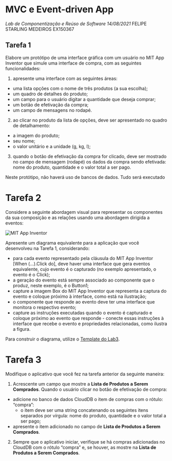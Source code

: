 # MVC e Event-driven App
*Lab de Componentização e Reúso de Software 14/08/2021*
FELIPE STARLING MEDEIROS EX150367

## Tarefa 1

Elabore um protótipo de uma interface gráfica com um usuário no MIT App Inventor que simule uma interface de compra, com as seguintes funcionalidades:
1. apresente uma interface com as seguintes áreas:
  * uma lista opções com o nome de três produtos (a sua escolha);
  * um quadro de detalhes do produto;
  * um campo para o usuário digitar a quantidade que deseja comprar;
  * um botão de efetivação da compra;
  * um campo de mensagens no rodapé.
2. ao clicar no produto da lista de opções, deve ser apresentado no quadro de detalhamento:
  * a imagem do produto;
  * seu nome;
  * o valor unitário e a unidade (g, kg, l);
3. quando o botão de efetivação da compra for clicado, deve ser mostrado no campo de mensagem (rodapé) os dados da compra sendo efetivada: nome do produto, quantidade e o valor total a ser pago.

Neste protótipo, não haverá uso de bancos de dados. Tudo será executado

# Tarefa 2

Considere a seguinte abordagem visual para representar os componentes da sua composição e as relações usando uma abordagem dirigida a eventos:

![MIT App Inventor](images/mit-app-inventor-events.png)

Apresente um diagrama equivalente para a aplicação que você desenvolveu na Tarefa 1, considerando:
* para cada evento representado pela cláusula do MIT App Inventor [When (...).Click do], deve haver uma interface que gera eventos equivalente, cujo evento é o capturado (no exemplo apresentado, o evento é o Click);
* a geração do evento está sempre associado ao componente que o produz, neste exemplo, é o Button1;
* capture a imagem Box do MIT App Inventor que representa a captura do evento e coloque próximo à interface, como está na ilustração;
* o componente que responde ao evento deve ter uma interface que monitora o respectivo evento;
* capture as instruções executadas quando o evento é capturado e coloque próximo ao evento que responde - conecte essas instruções à interface que recebe o evento e propriedades relacionadas, como ilustra a figura.

Para construir o diagrama, utilize o [Template do Lab3](https://docs.google.com/presentation/d/1KcXoJJa4up8X8M-7crZzSSg_ZcBGjFH2UX8OugLu-LI/edit?usp=sharing).


# Tarefa 3

Modifique o aplicativo que você fez na tarefa anterior da seguinte maneira:

1. Acrescente um campo que mostre a **Lista de Produtos a Serem Comprados**. Quando o usuário clicar no botão de efetivação de compra:
  * adicione no banco de dados CloudDB o item de compras com o rótulo: “compra”:
    * o item deve ser uma string concatenando os seguintes itens separados por vírgula: nome do produto, quantidade e o valor total a ser pago;
  * apresente o item adicionado no campo de **Lista de Produtos a Serem Comprados**.

2. Sempre que o aplicativo iniciar, verifique se há compras adicionadas no CloudDB com o rótulo “compra” e, se houver, as mostre na **Lista de Produtos a Serem Comprados**.
